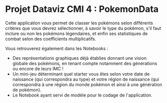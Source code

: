 # Projet Dataviz CMI 4 : PokemonData

Cette application vous permet de classer les pokémons selon différents critères que vous devrez sélectionner, à savoir le type du pokémon, s'il faut inclure ou non les pokémons légendaires, et enfin ses statistiques de combat selon des coefficients multiplicatifs. 

Vous retrouverez également dans les Notebooks :
  - Des représentations graphiques déjà établies donnant une vision globale des pokémons, en tenant compte notamment des générations ou encore de leurs IMC !
  - Un mini-jeu déterminant quel starter vous êtes selon votre date de naissance (qui correspondra au type) et votre région de naissance (qui correspondra à une région du monde pokémon et ainsi à une génération de pokémon). 
  - Le Notebook ayant servi de modèle pour le codage de l'application.
